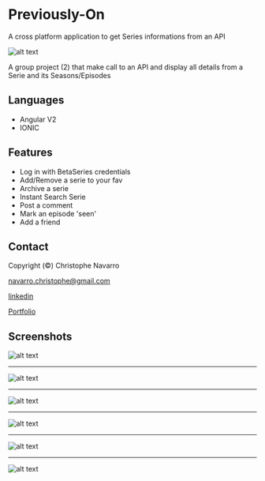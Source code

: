 # Previously-On
A cross platform application to get Series informations from an API

![alt text](https://github.com/Crinav/Previously-On/blob/main/PO.png "main page")  

A group project (2) that make call to an API and display all details from a Serie and its Seasons/Episodes

## Languages
* Angular V2
* IONIC

## Features 
* Log in with BetaSeries credentials 
* Add/Remove a serie to your fav
* Archive a serie
* Instant Search Serie
* Post a comment
* Mark an episode 'seen'
* Add a friend

## Contact  

Copyright (©) Christophe Navarro
 
<navarro.christophe@gmail.com>

[linkedin](https://www.linkedin.com/in/christophe-navarro-b5173a171)  

[Portfolio](https://portfolio-chris.herokuapp.com/) 

## Screenshots
  
![alt text](https://github.com/Crinav/Previously-On/blob/main/PO1.png)  
___  

![alt text](https://github.com/Crinav/Previously-On/blob/main/PO2.png)
___  

![alt text](https://github.com/Crinav/Previously-On/blob/main/PO3.png)
___  

![alt text](https://github.com/Crinav/Previously-On/blob/main/PO4.png) 
___  

![alt text](https://github.com/Crinav/Previously-On/blob/main/PO5.png) 
___  

![alt text](https://github.com/Crinav/Previously-On/blob/main/PO6.png)   
